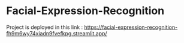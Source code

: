# Facial-Expression-Recognition
Project is deployed in this link : https://facial-expression-recognition-fh9m6wy74xiadn9fvefkpg.streamlit.app/
